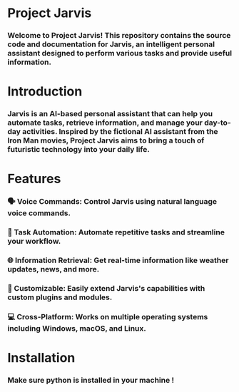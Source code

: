 # Project Jarvis
### Welcome to Project Jarvis! This repository contains the source code and documentation for Jarvis, an intelligent personal assistant designed to perform various tasks and provide useful information.

# Introduction
### Jarvis is an AI-based personal assistant that can help you automate tasks, retrieve information, and manage your day-to-day activities. Inspired by the fictional AI assistant from the Iron Man movies, Project Jarvis aims to bring a touch of futuristic technology into your daily life.

# Features
### 🗣️ Voice Commands: Control Jarvis using natural language voice commands.
### 🤖 Task Automation: Automate repetitive tasks and streamline your workflow.
### 🌐 Information Retrieval: Get real-time information like weather updates, news, and more.
### 🔧 Customizable: Easily extend Jarvis's capabilities with custom plugins and modules.
### 💻 Cross-Platform: Works on multiple operating systems including Windows, macOS, and Linux.

# Installation
### Make sure python is installed in your machine !
